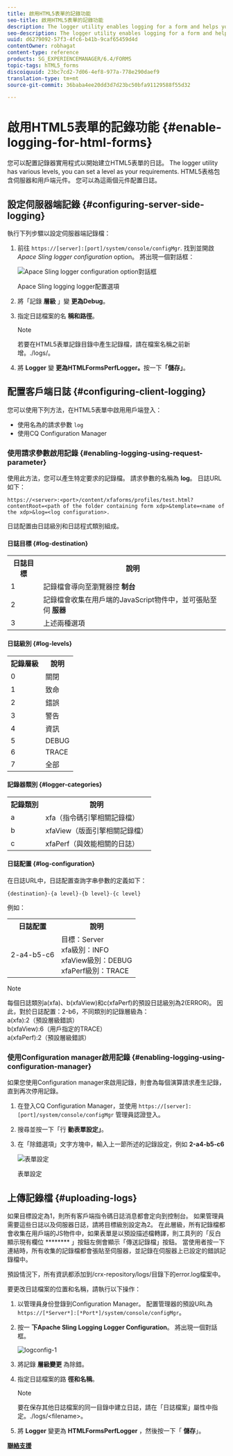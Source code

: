 ```yaml
---
title: 啟用HTML5表單的記錄功能
seo-title: 啟用HTML5表單的記錄功能
description: The logger utility enables logging for a form and helps you debug form-related issues.
seo-description: The logger utility enables logging for a form and helps you debug form-related issues.
uuid: d6279092-57f3-4fc6-b41b-9caf65459d4d
contentOwner: robhagat
content-type: reference
products: SG_EXPERIENCEMANAGER/6.4/FORMS
topic-tags: hTML5_forms
discoiquuid: 23bc7cd2-7d06-4ef8-977a-778e290daef9
translation-type: tm+mt
source-git-commit: 36baba4ee20dd3d7d23bc50bfa91129588f55d32

---
```



# 啟用HTML5表單的記錄功能 {#enable-logging-for-html-forms}

您可以配置記錄器實用程式以開始建立HTML5表單的日誌。 The logger utility has various levels, you can set a level as your requirements. HTML5表格包含伺服器和用戶端元件。 您可以為這兩個元件配置日誌。

## 設定伺服器端記錄 {#configuring-server-side-logging}

執行下列步驟以設定伺服器端記錄檔：

1. 前往 `https://[server]:[port]/system/console/configMgr`. 找到並開啟 *Apace Sling logger configuration* option。 將出現一個對話框：

   ![ Apace Sling logger configuration option對話框](assets/logconfig.png)

   Apace Sling logging logger配置選項

1. 將「記錄 **層級** 」變 **更為Debug**。

1. 指定日誌檔案的名 **稱和路徑**。

   >[!NOTE]
   >
   >若要在HTML5表單記錄目錄中產生記錄檔，請在檔案名稱之前新增。./logs/。

1. 將 **Logger** 變 **更為HTMLFormsPerfLogger。**&#x200B;按一下&#x200B;**「儲存」**。

## 配置客戶端日誌 {#configuring-client-logging}

您可以使用下列方法，在HTML5表單中啟用用戶端登入：

* 使用名為的請求參數 `log`
* 使用CQ Configuration Manager

### 使用請求參數啟用記錄 {#enabling-logging-using-request-parameter}

使用此方法，您可以產生特定要求的記錄檔。 請求參數的名稱為 **log**。 日誌URL如下：

`https://<server>:<port>/content/xfaforms/profiles/test.html?contentRoot=<path of the folder containing form xdp>&template=<name of the xdp>&log=<log configuration>.`

日誌配置由日誌級別和日誌程式類別組成。

#### 日誌目標 {#log-destination}

<table> 
 <tbody> 
  <tr> 
   <th><strong>日誌目標</strong></th> 
   <th><strong>說明</strong></th> 
  </tr> 
  <tr> 
   <td>1</td> 
   <td>記錄檔會導向至瀏覽器控 <strong>制台</strong></td> 
  </tr> 
  <tr> 
   <td>2</td> 
   <td>記錄檔會收集在用戶端的JavaScript物件中，並可張貼至伺 <strong>服器</strong> </td> 
  </tr> 
  <tr> 
   <td>3</td> 
   <td>上述兩種選項<br /> </td> 
  </tr> 
 </tbody> 
</table>

#### 日誌級別 {#log-levels}

<table> 
 <tbody> 
  <tr> 
   <th>記錄層級</th> 
   <th>說明</th> 
  </tr> 
  <tr> 
   <td>0</td> 
   <td>關閉<br type="_moz" /> </td> 
  </tr> 
  <tr> 
   <td>1</td> 
   <td>致命<br type="_moz" /> </td> 
  </tr> 
  <tr> 
   <td>2</td> 
   <td>錯誤<br type="_moz" /> </td> 
  </tr> 
  <tr> 
   <td>3</td> 
   <td>警告<br type="_moz" /> </td> 
  </tr> 
  <tr> 
   <td>4</td> 
   <td>資訊<br type="_moz" /> </td> 
  </tr> 
  <tr> 
   <td>5</td> 
   <td>DEBUG<br type="_moz" /> </td> 
  </tr> 
  <tr> 
   <td>6</td> 
   <td>TRACE<br type="_moz" /> </td> 
  </tr> 
  <tr> 
   <td>7</td> 
   <td>全部<br type="_moz" /> </td> 
  </tr> 
 </tbody> 
</table>

#### 記錄器類別 {#logger-categories}

<table> 
 <tbody> 
  <tr> 
   <th>記錄類別</th> 
   <th>說明</th> 
  </tr> 
  <tr> 
   <td>a</td> 
   <td>xfa（指令碼引擎相關記錄檔）</td> 
  </tr> 
  <tr> 
   <td>b</td> 
   <td>xfaView（版面引擎相關記錄檔）<br type="_moz" /> </td> 
  </tr> 
  <tr> 
   <td>c</td> 
   <td>xfaPerf（與效能相關的日誌）<br type="_moz" /> </td> 
  </tr> 
 </tbody> 
</table>

#### 日誌配置 {#log-configuration}

在日誌URL中，日誌配置查詢字串參數的定義如下：

`{destination}-{a level}-{b level}-{c level}`

例如：

<table> 
 <tbody> 
  <tr> 
   <th>日誌配置</th> 
   <th>說明</th> 
  </tr> 
  <tr> 
   <td>2-a4-b5-c6<br type="_moz" /> </td> 
   <td>目標：Server<br /> xfa級別：INFO<br /> xfaView級別：DEBUG<br /> xfaPerf級別：TRACE</td> 
  </tr> 
 </tbody> 
</table>

>[!NOTE]
>
>每個日誌類別a(xfa)、b(xfaView)和c(xfaPerf)的預設日誌級別為2(ERROR)。 因此，對於日誌配置：2-b6，不同類別的記錄層級為：\
>a(xfa):2（預設層級錯誤）\
>b(xfaView):6（用戶指定的TRACE）\
>a(xfaPerf):2（預設層級錯誤）

### 使用Configuration manager啟用記錄 {#enabling-logging-using-configuration-manager}

如果您使用Configuration manager來啟用記錄，則會為每個演算請求產生記錄，直到再次停用記錄。

1. 在登入CQ Configuration Manager，並使用 `https://[server]:[port]/system/console/configMgr` 管理員認證登入。
1. 搜尋並按一下「行 **動表單設定」**。
1. 在「除錯選項」文字方塊中，輸入上一節所述的記錄設定，例如 **2-a4-b5-c6**

   ![表單設定](assets/forms_configuration.png)

   表單設定

## 上傳記錄檔 {#uploading-logs}

如果目標設定為1，則所有客戶端指令碼日誌消息都會定向到控制台。 如果管理員需要這些日誌以及伺服器日誌，請將目標級別設定為2。 在此層級，所有記錄檔都會收集在用戶端的JS物件中，如果表單是以預設描述檔轉譯，則工具列的「反白顯示現有欄位 ******** 」按鈕左側會顯示「傳送記錄檔」按鈕。 當使用者按一下連結時，所有收集的記錄檔都會張貼至伺服器，並記錄在伺服器上已設定的錯誤記錄檔中。

預設情況下，所有資訊都添加到/crx-repository/logs/目錄下的error.log檔案中。

要更改日誌檔案的位置和名稱，請執行以下操作：

1. 以管理員身份登錄到Configuration Manager。 配置管理器的預設URL為 `https://[*Server*]:[*Port*]/system/console/configMgr`。
1. 按一 **下Apache Sling Logging Logger Configuration**。 將出現一個對話框。

   ![logconfig-1](assets/logconfig-1.png)

1. 將記錄 **層級變更** 為除錯。

1. 指定日誌檔案的路 **徑和名稱**。

   >[!NOTE]
   >
   >要在保存其他日誌檔案的同一目錄中建立日誌，請在「日誌檔案」屬性中指定。./logs/&lt;filename>。

1. 將 **Logger** 變更為 **HTMLFormsPerfLogger** ，然後按一下「 **儲存**」。

**[聯絡支援](https://www.adobe.com/account/sign-in.supportportal.html)**
